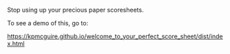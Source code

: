 Stop using up your precious paper scoresheets.

To see a demo of this, go to: 

https://kpmcguire.github.io/welcome_to_your_perfect_score_sheet/dist/index.html

